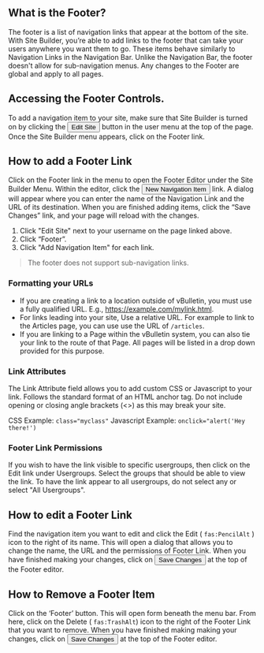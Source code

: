 ## What is the Footer?

The footer is a list of navigation links that appear at the bottom of the site. With Site Builder, you’re able to add links to the footer that can take your users anywhere you want them to go. These items behave similarly to Navigation Links in the Navigation Bar. Unlike the Navigation Bar, the footer doesn't allow for sub-navigation menus. Any changes to the Footer are global and apply to all pages.

## Accessing the Footer Controls.

To add a navigation item to your site, make sure that Site Builder is turned on by clicking the <button>Edit Site</button> button in the user menu at the top of the page. Once the Site Builder menu appears, click on the Footer link.

## How to add a Footer Link

Click on the Footer link in the menu to open the Footer Editor under the Site Builder Menu. Within the editor, click the <button>New Navigation Item</button> link. A dialog will appear where you can enter the name of the Navigation Link and the URL of its destination. When you are finished adding items, click the “Save Changes” link, and your page will reload with the changes.

1. Click "Edit Site" next to your username on the page linked above.  
2. Click “Footer”.  
3. Click "Add Navigation Item" for each link.  
  
> The footer does not support sub-navigation links.

### Formatting your URLs

- If you are creating a link to a location outside of vBulletin, you must use a fully qualified URL. E.g., https://example.com/mylink.html.
- For links leading into your site, Use a relative URL. For example to link to the Articles page, you can use use the URL of `/articles`.
- If you are linking to a Page within the vBulletin system, you can also tie your link to the route of that Page. All pages will be listed in a drop down provided for this purpose.


### Link Attributes

The Link Attribute field allows you to add custom CSS or Javascript to your link. Follows the standard format of an HTML anchor tag. Do not include opening or closing angle brackets (<>) as this may break your site.

CSS Example: `class="myclass"`
Javascript Example:  `onclick="alert('Hey there!')`

### Footer Link Permissions

If you wish to have the link visible to specific usergroups, then click on the Edit link under Usergroups. Select the groups that should be able to view the link. To have the link appear to all usergroups, do not select any or select "All Usergroups".

## How to edit a Footer Link

Find the navigation item you want to edit and click the Edit ( `fas:PencilAlt` ) icon to the right of its name. This will open a dialog that allows you to change the name, the URL and the permissions of Footer Link. When you have finished making your changes, click on <button class="sb-editorbutton">Save Changes</button> at the top of the Footer editor.

## How to Remove a Footer Item

Click on the ‘Footer’ button. This will open form beneath the menu bar. From here, click on the Delete ( `fas:TrashAlt`) icon to the right of the Footer Link that you want to remove. When you have finished making making your changes, click on <button class="sb-editorbutton">Save Changes</button> at the top of the Footer editor.


